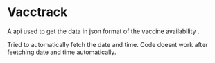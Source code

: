 # Vacctrack

A api used to get the  data in json format of the vaccine availability . 


Tried to automatically fetch the date and time.
Code doesnt work after feetching date and time automatically.

